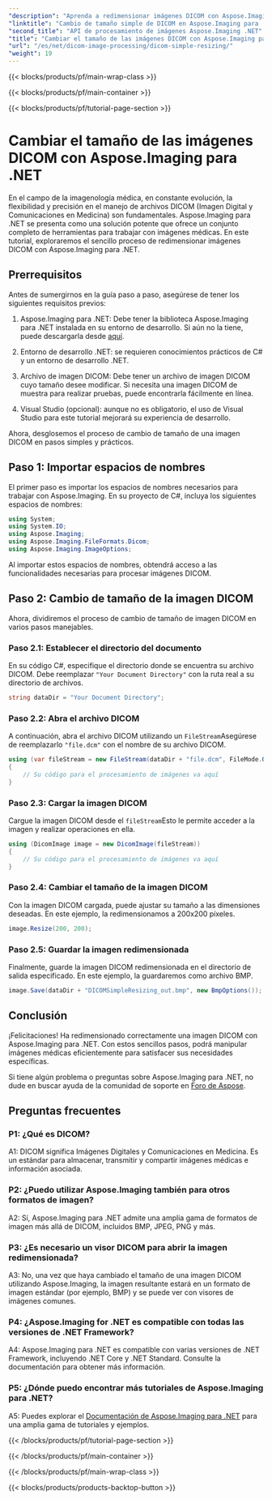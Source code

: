 ```yaml
---
"description": "Aprenda a redimensionar imágenes DICOM con Aspose.Imaging para .NET, una potente herramienta para el procesamiento de imágenes médicas. Pasos sencillos para obtener resultados precisos."
"linktitle": "Cambio de tamaño simple de DICOM en Aspose.Imaging para .NET"
"second_title": "API de procesamiento de imágenes Aspose.Imaging .NET"
"title": "Cambiar el tamaño de las imágenes DICOM con Aspose.Imaging para .NET"
"url": "/es/net/dicom-image-processing/dicom-simple-resizing/"
"weight": 19
---
```


{{< blocks/products/pf/main-wrap-class >}}

{{< blocks/products/pf/main-container >}}

{{< blocks/products/pf/tutorial-page-section >}}

# Cambiar el tamaño de las imágenes DICOM con Aspose.Imaging para .NET

En el campo de la imagenología médica, en constante evolución, la flexibilidad y precisión en el manejo de archivos DICOM (Imagen Digital y Comunicaciones en Medicina) son fundamentales. Aspose.Imaging para .NET se presenta como una solución potente que ofrece un conjunto completo de herramientas para trabajar con imágenes médicas. En este tutorial, exploraremos el sencillo proceso de redimensionar imágenes DICOM con Aspose.Imaging para .NET. 

## Prerrequisitos

Antes de sumergirnos en la guía paso a paso, asegúrese de tener los siguientes requisitos previos:

1. Aspose.Imaging para .NET: Debe tener la biblioteca Aspose.Imaging para .NET instalada en su entorno de desarrollo. Si aún no la tiene, puede descargarla desde [aquí](https://releases.aspose.com/imaging/net/).

2. Entorno de desarrollo .NET: se requieren conocimientos prácticos de C# y un entorno de desarrollo .NET.

3. Archivo de imagen DICOM: Debe tener un archivo de imagen DICOM cuyo tamaño desee modificar. Si necesita una imagen DICOM de muestra para realizar pruebas, puede encontrarla fácilmente en línea.

4. Visual Studio (opcional): aunque no es obligatorio, el uso de Visual Studio para este tutorial mejorará su experiencia de desarrollo.

Ahora, desglosemos el proceso de cambio de tamaño de una imagen DICOM en pasos simples y prácticos.

## Paso 1: Importar espacios de nombres

El primer paso es importar los espacios de nombres necesarios para trabajar con Aspose.Imaging. En su proyecto de C#, incluya los siguientes espacios de nombres:

```csharp
using System;
using System.IO;
using Aspose.Imaging;
using Aspose.Imaging.FileFormats.Dicom;
using Aspose.Imaging.ImageOptions;
```

Al importar estos espacios de nombres, obtendrá acceso a las funcionalidades necesarias para procesar imágenes DICOM.

## Paso 2: Cambio de tamaño de la imagen DICOM

Ahora, dividiremos el proceso de cambio de tamaño de imagen DICOM en varios pasos manejables.

### Paso 2.1: Establecer el directorio del documento

En su código C#, especifique el directorio donde se encuentra su archivo DICOM. Debe reemplazar `"Your Document Directory"` con la ruta real a su directorio de archivos.

```csharp
string dataDir = "Your Document Directory";
```

### Paso 2.2: Abra el archivo DICOM

A continuación, abra el archivo DICOM utilizando un `FileStream`Asegúrese de reemplazarlo `"file.dcm"` con el nombre de su archivo DICOM.

```csharp
using (var fileStream = new FileStream(dataDir + "file.dcm", FileMode.Open, FileAccess.Read))
{
    // Su código para el procesamiento de imágenes va aquí
}
```

### Paso 2.3: Cargar la imagen DICOM

Cargue la imagen DICOM desde el `fileStream`Esto le permite acceder a la imagen y realizar operaciones en ella.

```csharp
using (DicomImage image = new DicomImage(fileStream))
{
    // Su código para el procesamiento de imágenes va aquí
}
```

### Paso 2.4: Cambiar el tamaño de la imagen DICOM

Con la imagen DICOM cargada, puede ajustar su tamaño a las dimensiones deseadas. En este ejemplo, la redimensionamos a 200x200 píxeles.

```csharp
image.Resize(200, 200);
```

### Paso 2.5: Guardar la imagen redimensionada

Finalmente, guarde la imagen DICOM redimensionada en el directorio de salida especificado. En este ejemplo, la guardaremos como archivo BMP.

```csharp
image.Save(dataDir + "DICOMSimpleResizing_out.bmp", new BmpOptions());
```

## Conclusión

¡Felicitaciones! Ha redimensionado correctamente una imagen DICOM con Aspose.Imaging para .NET. Con estos sencillos pasos, podrá manipular imágenes médicas eficientemente para satisfacer sus necesidades específicas.

Si tiene algún problema o preguntas sobre Aspose.Imaging para .NET, no dude en buscar ayuda de la comunidad de soporte en [Foro de Aspose](https://forum.aspose.com/).

## Preguntas frecuentes

### P1: ¿Qué es DICOM?

A1: DICOM significa Imágenes Digitales y Comunicaciones en Medicina. Es un estándar para almacenar, transmitir y compartir imágenes médicas e información asociada.

### P2: ¿Puedo utilizar Aspose.Imaging también para otros formatos de imagen?

A2: Sí, Aspose.Imaging para .NET admite una amplia gama de formatos de imagen más allá de DICOM, incluidos BMP, JPEG, PNG y más.

### P3: ¿Es necesario un visor DICOM para abrir la imagen redimensionada?

A3: No, una vez que haya cambiado el tamaño de una imagen DICOM utilizando Aspose.Imaging, la imagen resultante estará en un formato de imagen estándar (por ejemplo, BMP) y se puede ver con visores de imágenes comunes.

### P4: ¿Aspose.Imaging for .NET es compatible con todas las versiones de .NET Framework?

A4: Aspose.Imaging para .NET es compatible con varias versiones de .NET Framework, incluyendo .NET Core y .NET Standard. Consulte la documentación para obtener más información.

### P5: ¿Dónde puedo encontrar más tutoriales de Aspose.Imaging para .NET?

A5: Puedes explorar el   [Documentación de Aspose.Imaging para .NET](https://reference.aspose.com/imaging/net/) para una amplia gama de tutoriales y ejemplos.

{{< /blocks/products/pf/tutorial-page-section >}}

{{< /blocks/products/pf/main-container >}}

{{< /blocks/products/pf/main-wrap-class >}}

{{< blocks/products/products-backtop-button >}}